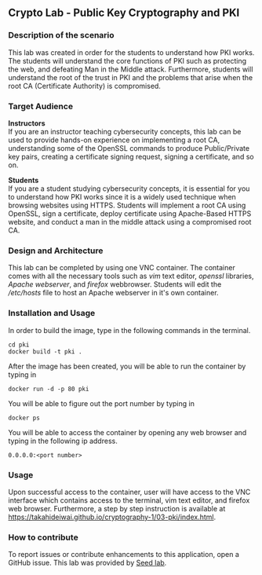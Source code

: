 ## Crypto Lab - Public Key Cryptography and PKI 
### Description of the scenario
This lab was created in order for the students to understand how PKI works. The students will understand the core functions of PKI such as protecting the web, and defeating Man in the Middle attack. Furthermore, students will understand the root of the trust in PKI and the problems that arise when the root CA (Certificate Authority) is compromised. 
### Target Audience
**Instructors**  
If you are an instructor teaching cybersecurity concepts, this lab can be used to provide hands-on experience on implementing a root CA, understanding some of the OpenSSL commands to produce Public/Private key pairs, creating a certificate signing request, signing a certificate, and so on. 
  
**Students**  
If you are a student studying cybersecurity concepts, it is essential for you to understand how PKI works since it is a widely used technique when browsing websites using HTTPS. Students will implement a root CA using OpenSSL, sign a certificate, deploy certificate using Apache-Based HTTPS website, and conduct a man in the middle attack using a compromised root CA. 
### Design and Architecture  
This lab can be completed by using one VNC container. The container comes with all the necessary tools such as *vim* text editor, *openssl* libraries, *Apache webserver*, and *firefox* webbrowser. Students will edit the */etc/hosts* file to host an Apache webserver in it's own container. 

### Installation and Usage
In order to build the image, type in the following commands in the terminal.  
```source
cd pki
docker build -t pki .
```
After the image has been created, you will be able to run the container by typing in
```source
docker run -d -p 80 pki  
```  
You will be able to figure out the port number by typing in
```source
docker ps
```
You will be able to access the container by opening any web browser and typing in the following ip address. 
```source
0.0.0.0:<port number>
```
### Usage  
Upon successful access to the container, user will have access to the VNC interface which contains access to the terminal, vim text editor, and firefox web browser. Furthermore, a step by step instruction is available at https://takahideiwai.github.io/cryptography-1/03-pki/index.html.
### How to contribute
To report issues or contribute enhancements to this application, open a GitHub issue.
This lab was provided by [Seed lab](https://seedsecuritylabs.org/Labs_16.04/Crypto/Crypto_PKI/).


